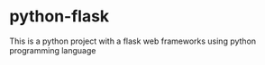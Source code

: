 # python-flask
This is a python project with a flask web frameworks using python programming language
